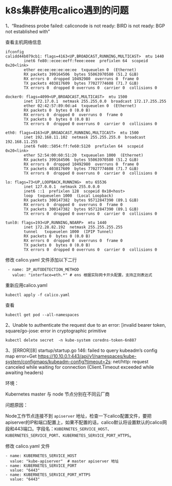# k8s集群使用calico遇到的问题

1、“Readiness probe failed: caliconode is not ready: BIRD is not ready: BGP not established with”

查看主机网络信息

```
ifconfig
calidd44b079cb1: flags=4163<UP,BROADCAST,RUNNING,MULTICAST>  mtu 1440
        inet6 fe80::ecee:eeff:feee:eeee  prefixlen 64  scopeid 0x20<link>
        ether ee:ee:ee:ee:ee:ee  txqueuelen 0  (Ethernet)
        RX packets 399164506  bytes 55063970580 (51.2 GiB)
        RX errors 0  dropped 10492980  overruns 0  frame 0
        TX packets 403817609  bytes 77027774608 (71.7 GiB)
        TX errors 0  dropped 0 overruns 0  carrier 0  collisions 0

docker0: flags=4099<UP,BROADCAST,MULTICAST>  mtu 1500
        inet 172.17.0.1  netmask 255.255.0.0  broadcast 172.17.255.255
        ether 02:42:57:89:0d:a4  txqueuelen 0  (Ethernet)
        RX packets 0  bytes 0 (0.0 B)
        RX errors 0  dropped 0  overruns 0  frame 0
        TX packets 0  bytes 0 (0.0 B)
        TX errors 0  dropped 0 overruns 0  carrier 0  collisions 0

eth0: flags=4163<UP,BROADCAST,RUNNING,MULTICAST>  mtu 1500
        inet 192.168.11.102  netmask 255.255.255.0  broadcast 192.168.11.255
        inet6 fe80::5054:ff:fe60:5120  prefixlen 64  scopeid 0x20<link>
        ether 52:54:00:60:51:20  txqueuelen 1000  (Ethernet)
        RX packets 399164506  bytes 55063970580 (51.2 GiB)
        RX errors 0  dropped 10492980  overruns 0  frame 0
        TX packets 403817609  bytes 77027774608 (71.7 GiB)
        TX errors 0  dropped 0 overruns 0  carrier 0  collisions 0

lo: flags=73<UP,LOOPBACK,RUNNING>  mtu 65536
        inet 127.0.0.1  netmask 255.0.0.0
        inet6 ::1  prefixlen 128  scopeid 0x10<host>
        loop  txqueuelen 1000  (Local Loopback)
        RX packets 300147382  bytes 95712847390 (89.1 GiB)
        RX errors 0  dropped 0  overruns 0  frame 0
        TX packets 300147382  bytes 95712847390 (89.1 GiB)
        TX errors 0  dropped 0 overruns 0  carrier 0  collisions 0

tunl0: flags=193<UP,RUNNING,NOARP>  mtu 1440
        inet 172.28.82.192  netmask 255.255.255.255
        tunnel   txqueuelen 1000  (IPIP Tunnel)
        RX packets 0  bytes 0 (0.0 B)
        RX errors 0  dropped 0  overruns 0  frame 0
        TX packets 0  bytes 0 (0.0 B)
        TX errors 0  dropped 0 overruns 0  carrier 0  collisions 0

```



修改 calico.yaml 文件添加以下二行

```
 - name: IP_AUTODETECTION_METHOD
   value: "interface=eth.*" # ens 根据实际网卡开头配置，支持正则表达式
```

重新应用calico.yaml

```
kubectl apply -f calico.yaml
```

查看

```
kubectl get pod --all-namespaces
```



2、Unable to authenticate the request due to an error: [invalid bearer token, square/go-jose: error in cryptographic primitive

```
kubectl delete secret  -n kube-system coredns-token-6n887

```



3、[ERROR][8] startup/startup.go 146: failed to query kubeadm’s config map error=Get https://10.10.0.1:443/api/v1/namespaces/kube-system/configmaps/kubeadm-config?timeout=2s: net/http: request canceled while waiting for connection (Client.Timeout exceeded while awaiting headers)

环境：

Kubernetes master 与 node 节点分别在不同云厂商



问题原因：

Node工作节点连接不到 `apiserver` 地址，检查一下calico配置文件，要把apiserver的IP和端口配置上，如果不配置的话，calico默认将设置默认的calico网段和443端口。字段名：`KUBERNETES_SERVICE_HOST`、`KUBERNETES_SERVICE_PORT`、`KUBERNETES_SERVICE_PORT_HTTPS`。



修改 calico.yaml 文件

```
- name: KUBERNETES_SERVICE_HOST
  value: "kube-apiserver"  # master apiserver 地址
- name: KUBERNETES_SERVICE_PORT
  value: "6443"
- name: KUBERNETES_SERVICE_PORT_HTTPS
  value: "6443"
```

